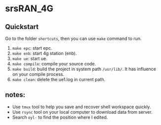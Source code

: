 # srsRAN_4G

## Quickstart

Go to the folder `shortcuts`, then you can use `make` command to run. 

1. `make epc`: start epc. 
2. `make enb`: start 4g station (enb). 
3. `make ue`: start ue. 
4. `make compile`: compile your source code. 
5. `make build`: build the project in system path `/usr/lib/`. It has influence on your compile process. 
6. `make clean`: delete the ue1.log in current path. 

## notes:

- Use `tmux` tool to help you save and recover shell workspace quickly. 
- Use `rsync` tool on your local computer to download data from server. 
- Search `oyl-` to find the position where I edited. 